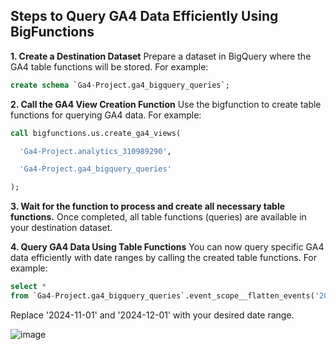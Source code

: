 ## Steps to Query GA4 Data Efficiently Using BigFunctions

**1. Create a Destination Dataset**
Prepare a dataset in BigQuery where the GA4 table functions will be stored. For example:

```sql
create schema `Ga4-Project.ga4_bigquery_queries`;
```

**2. Call the GA4 View Creation Function**
Use the bigfunction to create table functions for querying GA4 data. For example:

```sql
call bigfunctions.us.create_ga4_views(

  'Ga4-Project.analytics_310989290', 

  'Ga4-Project.ga4_bigquery_queries'

);
```


**3. Wait for the function to process and create all necessary table functions.**
Once completed, all table functions (queries) are available in your destination dataset.


**4. Query GA4 Data Using Table Functions**
You can now query specific GA4 data efficiently with date ranges by calling the created table functions. For example:

```sql
select *
from `Ga4-Project.ga4_bigquery_queries`.event_scope__flatten_events('2024-11-01', '2024-12-01');
```

Replace '2024-11-01' and '2024-12-01' with your desired date range.



![image](https://github.com/user-attachments/assets/012c6c6f-d8a5-446c-bf57-515708453bcd)
